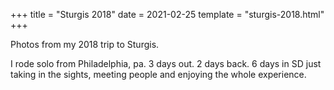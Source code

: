 +++
title = "Sturgis 2018"
date = 2021-02-25
template = "sturgis-2018.html"
+++

Photos from my 2018 trip to Sturgis.
<!-- more -->

I rode solo from Philadelphia, pa. 3 days out. 2 days back. 6 days in SD just taking in the sights, meeting people and enjoying the whole experience.
